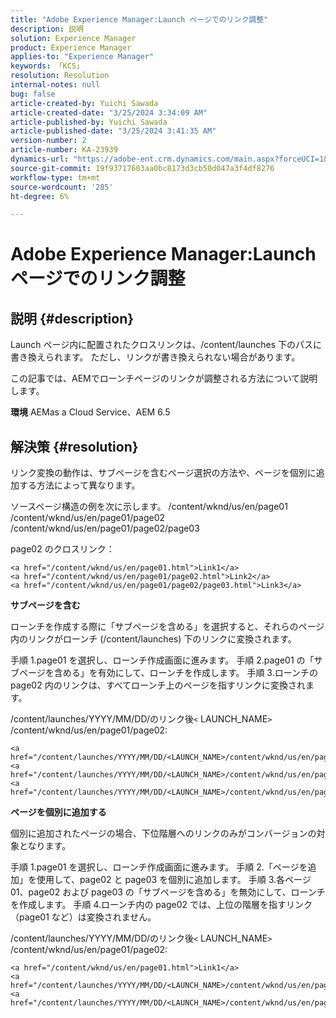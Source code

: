 ```yaml
---
title: "Adobe Experience Manager:Launch ページでのリンク調整"
description: 説明
solution: Experience Manager
product: Experience Manager
applies-to: "Experience Manager"
keywords: 「KCS」
resolution: Resolution
internal-notes: null
bug: false
article-created-by: Yuichi Sawada
article-created-date: "3/25/2024 3:34:09 AM"
article-published-by: Yuichi Sawada
article-published-date: "3/25/2024 3:41:35 AM"
version-number: 2
article-number: KA-23939
dynamics-url: "https://adobe-ent.crm.dynamics.com/main.aspx?forceUCI=1&pagetype=entityrecord&etn=knowledgearticle&id=68840384-58ea-ee11-a204-6045bd006268"
source-git-commit: 19f93717603aa0bc8173d3cb50d047a3f4df8276
workflow-type: tm+mt
source-wordcount: '285'
ht-degree: 6%

---
```


# Adobe Experience Manager:Launch ページでのリンク調整

## 説明 {#description}


Launch ページ内に配置されたクロスリンクは、/content/launches 下のパスに書き換えられます。 ただし、リンクが書き換えられない場合があります。

この記事では、AEMでローンチページのリンクが調整される方法について説明します。

<b>環境</b>
AEMas a Cloud Service、AEM 6.5


## 解決策 {#resolution}


リンク変換の動作は、サブページを含むページ選択の方法や、ページを個別に追加する方法によって異なります。

ソースページ構造の例を次に示します。 /content/wknd/us/en/page01 /content/wknd/us/en/page01/page02 /content/wknd/us/en/page01/page02/page03

page02 のクロスリンク：


```
<a href="/content/wknd/us/en/page01.html">Link1</a>
<a href="/content/wknd/us/en/page01/page02.html">Link2</a>
<a href="/content/wknd/us/en/page01/page02/page03.html">Link3</a>
```


<b>サブページを含む</b>

ローンチを作成する際に「サブページを含める」を選択すると、それらのページ内のリンクがローンチ (/content/launches) 下のリンクに変換されます。

手順 1.page01 を選択し、ローンチ作成画面に進みます。
手順 2.page01 の「サブページを含める」を有効にして、ローンチを作成します。
手順 3.ローンチの page02 内のリンクは、すべてローンチ上のページを指すリンクに変換されます。

/content/launches/YYYY/MM/DD/のリンク後`<` LAUNCH_NAME`>` /content/wknd/us/en/page01/page02:


```
<a href="/content/launches/YYYY/MM/DD/<LAUNCH_NAME>/content/wknd/us/en/page01.html">Link1</a>
<a href="/content/launches/YYYY/MM/DD/<LAUNCH_NAME>/content/wknd/us/en/page01/page02.html">Link2</a>
<a href="/content/launches/YYYY/MM/DD/<LAUNCH_NAME>/content/wknd/us/en/page01/page02/page03.html">Link3</a>
```


<b>ページを個別に追加する</b>

個別に追加されたページの場合、下位階層へのリンクのみがコンバージョンの対象となります。

手順 1.page01 を選択し、ローンチ作成画面に進みます。
手順 2.「ページを追加」を使用して、page02 と page03 を個別に追加します。
手順 3.各ページ 01、page02 および page03 の「サブページを含める」を無効にして、ローンチを作成します。
手順 4.ローンチ内の page02 では、上位の階層を指すリンク（page01 など）は変換されません。

/content/launches/YYYY/MM/DD/のリンク後`<` LAUNCH_NAME`>` /content/wknd/us/en/page01/page02:


```
<a href="/content/wknd/us/en/page01.html">Link1</a> 
<a href="/content/launches/YYYY/MM/DD/<LAUNCH_NAME>/content/wknd/us/en/page01/page02.html">Link2</a>
<a href="/content/launches/YYYY/MM/DD/<LAUNCH_NAME>/content/wknd/us/en/page01/page02/page03.html">Link3</a>
```

